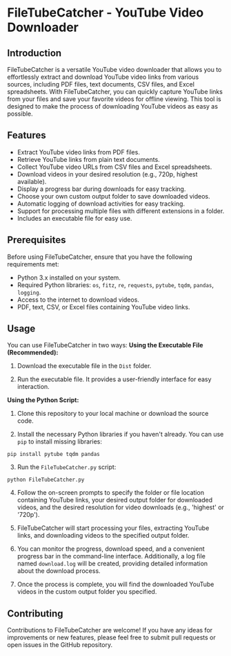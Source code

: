 # FileTubeCatcher - YouTube Video Downloader

## Introduction

FileTubeCatcher is a versatile YouTube video downloader that allows you to effortlessly extract and download YouTube video links from various sources, including PDF files, text documents, CSV files, and Excel spreadsheets. With FileTubeCatcher, you can quickly capture YouTube links from your files and save your favorite videos for offline viewing. This tool is designed to make the process of downloading YouTube videos as easy as possible.

## Features

- Extract YouTube video links from PDF files.
- Retrieve YouTube links from plain text documents.
- Collect YouTube video URLs from CSV files and Excel spreadsheets.
- Download videos in your desired resolution (e.g., 720p, highest available).
- Display a progress bar during downloads for easy tracking.
- Choose your own custom output folder to save downloaded videos.
- Automatic logging of download activities for easy tracking.
- Support for processing multiple files with different extensions in a folder.
- Includes an executable file for easy use.

## Prerequisites

Before using FileTubeCatcher, ensure that you have the following requirements met:

- Python 3.x installed on your system.
- Required Python libraries: `os`, `fitz`, `re`, `requests`, `pytube`, `tqdm`, `pandas`, `logging`.
- Access to the internet to download videos.
- PDF, text, CSV, or Excel files containing YouTube video links.

## Usage

You can use FileTubeCatcher in two ways:
**Using the Executable File (Recommended):**

1. Download the executable file in the `Dist` folder.

2. Run the executable file. It provides a user-friendly interface for easy interaction.

**Using the Python Script:**

1. Clone this repository to your local machine or download the source code.

2. Install the necessary Python libraries if you haven't already. You can use `pip` to install missing libraries:

```
pip install pytube tqdm pandas
```

3. Run the `FileTubeCatcher.py` script:

```
python FileTubeCatcher.py
```

4. Follow the on-screen prompts to specify the folder or file location containing YouTube links, your desired output folder for downloaded videos, and the desired resolution for video downloads (e.g., 'highest' or '720p').

5. FileTubeCatcher will start processing your files, extracting YouTube links, and downloading videos to the specified output folder.

6. You can monitor the progress, download speed, and a convenient progress bar in the command-line interface. Additionally, a log file named `download.log` will be created, providing detailed information about the download process.

7. Once the process is complete, you will find the downloaded YouTube videos in the custom output folder you specified.

## Contributing

Contributions to FileTubeCatcher are welcome! If you have any ideas for improvements or new features, please feel free to submit pull requests or open issues in the GitHub repository.
